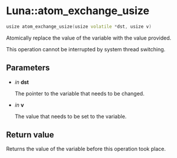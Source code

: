 # Luna::atom_exchange_usize

```c++
usize atom_exchange_usize(usize volatile *dst, usize v)
```

Atomically replace the value of the variable with the value provided. 

This operation cannot be interrupted by system thread switching. 

## Parameters
* *in* **dst**

    The pointer to the variable that needs to be changed. 

* *in* **v**

    The value that needs to be set to the variable. 

## Return value
Returns the value of the variable before this operation took place. 


